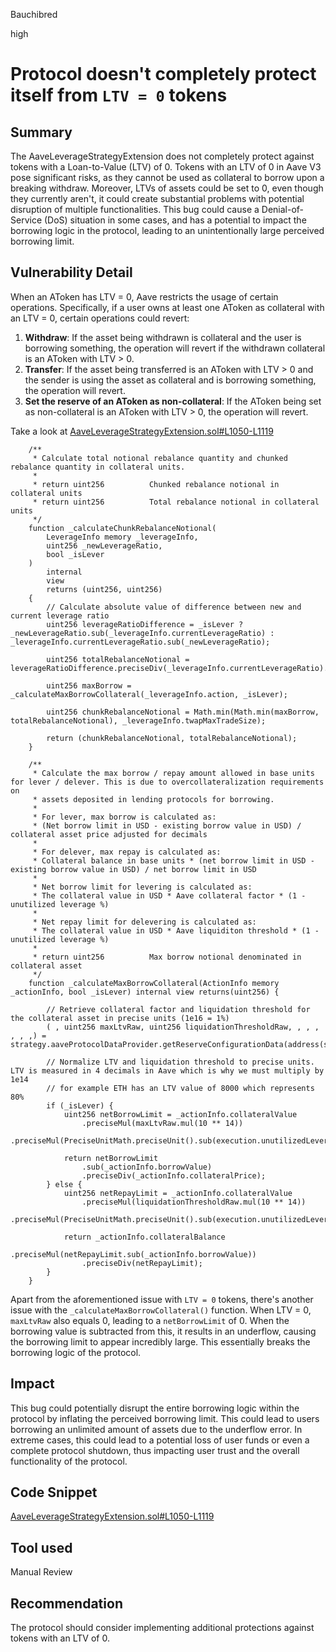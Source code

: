 Bauchibred

high

# Protocol doesn't completely protect itself from `LTV = 0` tokens


## Summary

The AaveLeverageStrategyExtension does not completely protect against tokens with a Loan-to-Value (LTV) of 0. Tokens with an LTV of 0 in Aave V3 pose significant risks, as they cannot be used as collateral to borrow upon a breaking withdraw. Moreover, LTVs of assets could be set to 0, even though they currently aren't, it could create substantial problems with potential disruption of multiple functionalities. This bug could cause a Denial-of-Service (DoS) situation in some cases, and has a potential to impact the borrowing logic in the protocol, leading to an unintentionally large perceived borrowing limit.

## Vulnerability Detail

When an AToken has LTV = 0, Aave restricts the usage of certain operations. Specifically, if a user owns at least one AToken as collateral with an LTV = 0, certain operations could revert:

1. **Withdraw**: If the asset being withdrawn is collateral and the user is borrowing something, the operation will revert if the withdrawn collateral is an AToken with LTV > 0.
2. **Transfer**: If the asset being transferred is an AToken with LTV > 0 and the sender is using the asset as collateral and is borrowing something, the operation will revert.
3. **Set the reserve of an AToken as non-collateral**: If the AToken being set as non-collateral is an AToken with LTV > 0, the operation will revert.

Take a look at [AaveLeverageStrategyExtension.sol#L1050-L1119](https://github.com/sherlock-audit/2023-05-Index/blob/3190057afd3085143a31746d65045a0d1bacc78c/index-coop-smart-contracts/contracts/adapters/AaveLeverageStrategyExtension.sol#L1050-L1119)

```solidity
    /**
     * Calculate total notional rebalance quantity and chunked rebalance quantity in collateral units.
     *
     * return uint256          Chunked rebalance notional in collateral units
     * return uint256          Total rebalance notional in collateral units
     */
    function _calculateChunkRebalanceNotional(
        LeverageInfo memory _leverageInfo,
        uint256 _newLeverageRatio,
        bool _isLever
    )
        internal
        view
        returns (uint256, uint256)
    {
        // Calculate absolute value of difference between new and current leverage ratio
        uint256 leverageRatioDifference = _isLever ? _newLeverageRatio.sub(_leverageInfo.currentLeverageRatio) : _leverageInfo.currentLeverageRatio.sub(_newLeverageRatio);

        uint256 totalRebalanceNotional = leverageRatioDifference.preciseDiv(_leverageInfo.currentLeverageRatio).preciseMul(_leverageInfo.action.collateralBalance);

        uint256 maxBorrow = _calculateMaxBorrowCollateral(_leverageInfo.action, _isLever);

        uint256 chunkRebalanceNotional = Math.min(Math.min(maxBorrow, totalRebalanceNotional), _leverageInfo.twapMaxTradeSize);

        return (chunkRebalanceNotional, totalRebalanceNotional);
    }

    /**
     * Calculate the max borrow / repay amount allowed in base units for lever / delever. This is due to overcollateralization requirements on
     * assets deposited in lending protocols for borrowing.
     *
     * For lever, max borrow is calculated as:
     * (Net borrow limit in USD - existing borrow value in USD) / collateral asset price adjusted for decimals
     *
     * For delever, max repay is calculated as:
     * Collateral balance in base units * (net borrow limit in USD - existing borrow value in USD) / net borrow limit in USD
     *
     * Net borrow limit for levering is calculated as:
     * The collateral value in USD * Aave collateral factor * (1 - unutilized leverage %)
     *
     * Net repay limit for delevering is calculated as:
     * The collateral value in USD * Aave liquiditon threshold * (1 - unutilized leverage %)
     *
     * return uint256          Max borrow notional denominated in collateral asset
     */
    function _calculateMaxBorrowCollateral(ActionInfo memory _actionInfo, bool _isLever) internal view returns(uint256) {

        // Retrieve collateral factor and liquidation threshold for the collateral asset in precise units (1e16 = 1%)
        ( , uint256 maxLtvRaw, uint256 liquidationThresholdRaw, , , , , , ,) = strategy.aaveProtocolDataProvider.getReserveConfigurationData(address(strategy.collateralAsset));

        // Normalize LTV and liquidation threshold to precise units. LTV is measured in 4 decimals in Aave which is why we must multiply by 1e14
        // for example ETH has an LTV value of 8000 which represents 80%
        if (_isLever) {
            uint256 netBorrowLimit = _actionInfo.collateralValue
                .preciseMul(maxLtvRaw.mul(10 ** 14))
                .preciseMul(PreciseUnitMath.preciseUnit().sub(execution.unutilizedLeveragePercentage));

            return netBorrowLimit
                .sub(_actionInfo.borrowValue)
                .preciseDiv(_actionInfo.collateralPrice);
        } else {
            uint256 netRepayLimit = _actionInfo.collateralValue
                .preciseMul(liquidationThresholdRaw.mul(10 ** 14))
                .preciseMul(PreciseUnitMath.preciseUnit().sub(execution.unutilizedLeveragePercentage));

            return _actionInfo.collateralBalance
                .preciseMul(netRepayLimit.sub(_actionInfo.borrowValue))
                .preciseDiv(netRepayLimit);
        }
    }
```

Apart from the aforementioned issue with `LTV = 0` tokens, there's another issue with the `_calculateMaxBorrowCollateral()` function. When LTV = 0, `maxLtvRaw` also equals 0, leading to a `netBorrowLimit` of 0. When the borrowing value is subtracted from this, it results in an underflow, causing the borrowing limit to appear incredibly large. This essentially breaks the borrowing logic of the protocol.

## Impact

This bug could potentially disrupt the entire borrowing logic within the protocol by inflating the perceived borrowing limit. This could lead to users borrowing an unlimited amount of assets due to the underflow error. In extreme cases, this could lead to a potential loss of user funds or even a complete protocol shutdown, thus impacting user trust and the overall functionality of the protocol.

## Code Snippet

[AaveLeverageStrategyExtension.sol#L1050-L1119](https://github.com/sherlock-audit/2023-05-Index/blob/3190057afd3085143a31746d65045a0d1bacc78c/index-coop-smart-contracts/contracts/adapters/AaveLeverageStrategyExtension.sol#L1050-L1119)

## Tool used

Manual Review

## Recommendation

The protocol should consider implementing additional protections against tokens with an LTV of 0.
